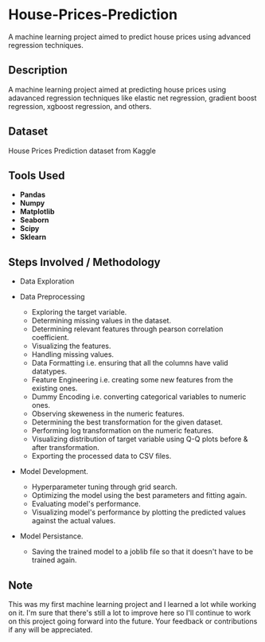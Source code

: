 # House-Prices-Prediction
A machine learning project aimed to predict house prices using advanced regression techniques.

## Description
A machine learning project aimed at predicting house prices using adavanced regression techniques like elastic net regression, gradient boost regression, xgboost regression, and others.

## Dataset
House Prices Prediction dataset from Kaggle

## Tools Used
* **Pandas**
* **Numpy**
* **Matplotlib**
* **Seaborn**
* **Scipy**
* **Sklearn**

## Steps Involved / Methodology
* Data Exploration
* Data Preprocessing
  * Exploring the target variable.
  * Determining missing values in the dataset.
  * Determining relevant features through pearson correlation coefficient.
  * Visualizing the features.
  * Handling missing values.
  * Data Formatting i.e. ensuring that all the columns have valid datatypes.
  * Feature Engineering i.e. creating some new features from the existing ones.
  * Dummy Encoding i.e. converting categorical variables to numeric ones.
  * Observing skeweness in the numeric features.
  * Determining the best transformation for the given dataset.
  * Performing log transformation on the numeric features.
  * Visualizing distribution of target variable using Q-Q plots before & after transformation.
  * Exporting the processed data to CSV files.

* Model Development.
  * Hyperparameter tuning through grid search.
  * Optimizing the model using the best parameters and fitting again.
  * Evaluating model's performance.
  * Visualizing model's performance by plotting the predicted values against the actual values.
* Model Persistance.
  * Saving the trained model to a joblib file so that it doesn't have to be trained again.

## Note
This was my first machine learning project and I learned a lot while working on it. I'm sure that there's still a lot to improve here so I'll continue to work on this project going forward into the future.
Your feedback or contributions if any will be appreciated.
